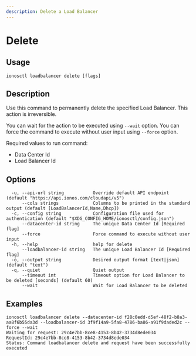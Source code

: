 ```yaml
---
description: Delete a Load Balancer
---
```


# Delete

## Usage

```text
ionosctl loadbalancer delete [flags]
```

## Description

Use this command to permanently delete the specified Load Balancer. This action is irreversible.

You can wait for the action to be executed using `--wait` option. You can force the command to execute without user input using `--force` option.

Required values to run command:

* Data Center Id
* Load Balancer Id

## Options

```text
  -u, --api-url string           Override default API endpoint (default "https://api.ionos.com/cloudapi/v5")
      --cols strings             Columns to be printed in the standard output (default [LoadBalancerId,Name,Dhcp])
  -c, --config string            Configuration file used for authentication (default "$XDG_CONFIG_HOME/ionosctl/config.json")
      --datacenter-id string     The unique Data Center Id [Required flag]
      --force                    Force command to execute without user input
  -h, --help                     help for delete
      --loadbalancer-id string   The unique Load Balancer Id [Required flag]
  -o, --output string            Desired output format [text|json] (default "text")
  -q, --quiet                    Quiet output
      --timeout int              Timeout option for Load Balancer to be deleted [seconds] (default 60)
      --wait                     Wait for Load Balancer to be deleted
```

## Examples

```text
ionosctl loadbalancer delete --datacenter-id f28c0edd-d5ef-48f2-b8a3-aa8f6b55da3d --loadbalancer-id 3f9f14a9-5fa8-4786-ba86-a91f9daded2c --force --wait 
Waiting for request: 29c4e7bb-8ce8-4153-8b42-3734d8ede034
RequestId: 29c4e7bb-8ce8-4153-8b42-3734d8ede034
Status: Command loadbalancer delete and request have been successfully executed
```

